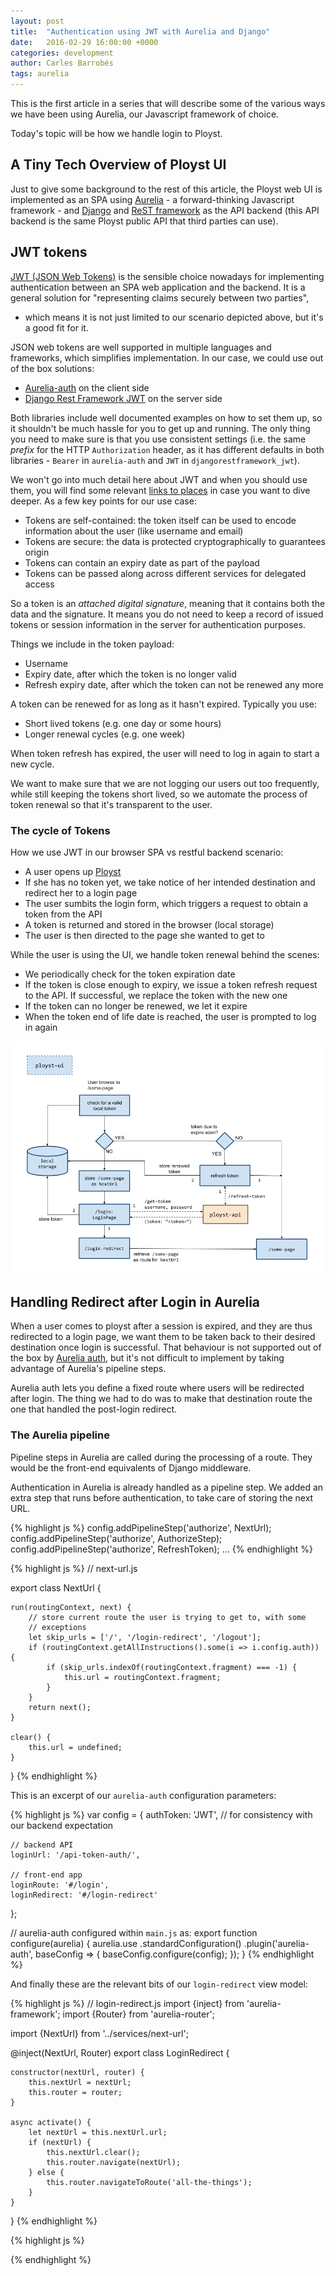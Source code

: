 ```yaml
---
layout: post
title:  "Authentication using JWT with Aurelia and Django"
date:   2016-02-29 16:00:00 +0000
categories: development
author: Carles Barrobés
tags: aurelia
---
```


This is the first article in a series that will describe some of
the various ways we have been using Aurelia, our Javascript
framework of choice.

Today's topic will be how we handle login to Ployst.


## A Tiny Tech Overview of Ployst UI

Just to give some background to the rest of this article, the Ployst
web UI is implemented as an SPA using [Aurelia][aurelia] - a forward-thinking
Javascript framework - and [Django][django] and [ReST framework][drf] as the
API backend (this API backend is the same Ployst public API that third parties
can use).


## JWT tokens

[JWT (JSON Web Tokens)][jwt] is the sensible choice nowadays for implementing
authentication between an SPA web application and the backend. It is
a general solution for "representing claims securely between two parties",
- which means it is not just limited to our scenario depicted above, but it's
a good fit for it.

JSON web tokens are well supported in multiple languages and frameworks, which
simplifies implementation. In our case, we could use out of the box solutions:

- [Aurelia-auth][au-auth] on the client side
- [Django Rest Framework JWT][drf-jwt] on the server side

Both libraries include well documented examples on how to set them up, so it
shouldn't be much hassle for you to get up and running. The only thing you
need to make sure is that you use consistent settings (i.e. the same *prefix*
for the HTTP `Authorization` header, as it has different defaults in both
libraries - `Bearer` in `aurelia-auth` and `JWT` in `djangorestframework_jwt`).

We won't go into much detail here about JWT and when you should use them,
you will find some relevant [links to places][jwt] in case you want to dive
deeper. As a few key points for our use case:

- Tokens are self-contained: the token itself can be used to encode information
  about the user (like username and email)
- Tokens are secure: the data is protected cryptographically to guarantees
  origin
- Tokens can contain an expiry date as part of the payload
- Tokens can be passed along across different services for delegated access

So a token is an *attached digital signature*, meaning that it contains both
the data and the signature. It means you do not need to keep a record
of issued tokens or session information in the server for authentication
purposes.

Things we include in the token payload:

- Username
- Expiry date, after which the token is no longer valid
- Refresh expiry date, after which the token can not be renewed any more

A token can be renewed for as long as it hasn't expired. Typically you use:

- Short lived tokens (e.g. one day or some hours)
- Longer renewal cycles (e.g. one week)

When token refresh has expired, the user will need to log in again to start a
new cycle.

We want to make sure that we are not logging our users out too frequently,
while still keeping the tokens short lived, so we automate the process of token
renewal so that it's transparent to the user.


### The cycle of Tokens


How we use JWT in our browser SPA vs restful backend scenario:

- A user opens up [Ployst][ployst]
- If she has no token yet, we take notice of her intended destination and
  redirect her to a login page
- The user sumbits the login form, which triggers a request to obtain a token
  from the API
- A token is returned and stored in the browser (local storage)
- The user is then directed to the page she wanted to get to

While the user is using the UI, we handle token renewal behind the scenes:

- We periodically check for the token expiration date
- If the token is close enough to expiry, we issue a token refresh request to
  the API. If successful, we replace the token with the new one
- If the token can no longer be renewed, we let it expire
- When the token end of life date is reached, the user is prompted to log in
  again

![The authentication flow](/assets/images/ployst-auth.png)


## Handling Redirect after Login in Aurelia

When a user comes to ployst after a session is expired, and they are thus
redirected to a login page, we want them to be taken back to their desired
destination once login is successful. That behaviour is not supported out of
the box by [Aurelia auth][au-auth], but it's not difficult to implement by
taking advantage of Aurelia's pipeline steps.

Aurelia auth lets you define a fixed route where users will be redirected
after login. The thing we had to do was to make that destination route the
one that handled the post-login redirect.


### The Aurelia pipeline

Pipeline steps in Aurelia are called during the processing of a route. They
would be the front-end equivalents of Django middleware.

Authentication in Aurelia is already handled as a pipeline step. We added an
extra step that runs before authentication, to take care of storing the next
URL.

{% highlight js %}
    config.addPipelineStep('authorize', NextUrl);
    config.addPipelineStep('authorize', AuthorizeStep);
    config.addPipelineStep('authorize', RefreshToken);
    ...
{% endhighlight %}


{% highlight js %}
// next-url.js

export class NextUrl {

    run(routingContext, next) {
        // store current route the user is trying to get to, with some
        // exceptions
        let skip_urls = ['/', '/login-redirect', '/logout'];
        if (routingContext.getAllInstructions().some(i => i.config.auth)) {
            if (skip_urls.indexOf(routingContext.fragment) === -1) {
                this.url = routingContext.fragment;
            }
        }
        return next();
    }

    clear() {
        this.url = undefined;
    }
}
{% endhighlight %}


This is an excerpt of our `aurelia-auth` configuration parameters:

{% highlight js %}
var config = {
    authToken: 'JWT',   // for consistency with our backend expectation

    // backend API
    loginUrl: '/api-token-auth/',

    // front-end app
    loginRoute: '#/login',
    loginRedirect: '#/login-redirect'
};


// aurelia-auth configured within `main.js` as:
export function configure(aurelia) {
    aurelia.use
        .standardConfiguration()
        .plugin('aurelia-auth', baseConfig => {
            baseConfig.configure(config);
        });
}
{% endhighlight %}


And finally these are the relevant bits of our `login-redirect` view model:

{% highlight js %}
// login-redirect.js
import {inject} from 'aurelia-framework';
import {Router} from 'aurelia-router';

import {NextUrl} from '../services/next-url';


@inject(NextUrl, Router)
export class LoginRedirect {

    constructor(nextUrl, router) {
        this.nextUrl = nextUrl;
        this.router = router;
    }

    async activate() {
        let nextUrl = this.nextUrl.url;
        if (nextUrl) {
            this.nextUrl.clear();
            this.router.navigate(nextUrl);
        } else {
            this.router.navigateToRoute('all-the-things');
        }
    }
}
{% endhighlight %}


{% highlight js %}

{% endhighlight %}


[jwt]: http://jwt.io/
[aurelia]: http://aurelia.io
[drf-jwt]: https://github.com/GetBlimp/django-rest-framework-jwt
[drf]: http://www.django-rest-framework.org/
[django]: https://www.djangoproject.com/
[au-auth]: https://github.com/paulvanbladel/aurelia-auth
[ployst]: https://beta.ployst.com
